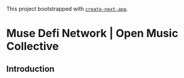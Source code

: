 This project bootstrapped with [`create-next-app`](https://github.com/vercel/next.js/tree/canary/packages/create-next-app).

# Muse Defi Network | Open Music Collective
## Introduction


